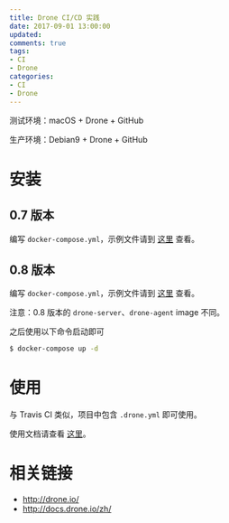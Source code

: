 ```yaml
---
title: Drone CI/CD 实践
date: 2017-09-01 13:00:00
updated:
comments: true
tags:
- CI
- Drone
categories:
- CI
- Drone
---
```


测试环境：macOS + Drone + GitHub

生产环境：Debian9 + Drone + GitHub

<!--more-->

# 安装

## 0.7 版本

编写 `docker-compose.yml`，示例文件请到 [这里](https://github.com/khs1994-docker/drone/blob/0.7/docker-compose.yml) 查看。

## 0.8 版本

编写 `docker-compose.yml`，示例文件请到 [这里](https://github.com/khs1994-docker/drone/blob/0.8/docker-compose.yml) 查看。

注意：0.8 版本的 `drone-server`、`drone-agent` image 不同。

之后使用以下命令启动即可

```bash
$ docker-compose up -d
```

# 使用

与 Travis CI 类似，项目中包含 `.drone.yml` 即可使用。

使用文档请查看 [这里](http://docs.drone.io/getting-started/)。

# 相关链接

* http://drone.io/
* http://docs.drone.io/zh/
